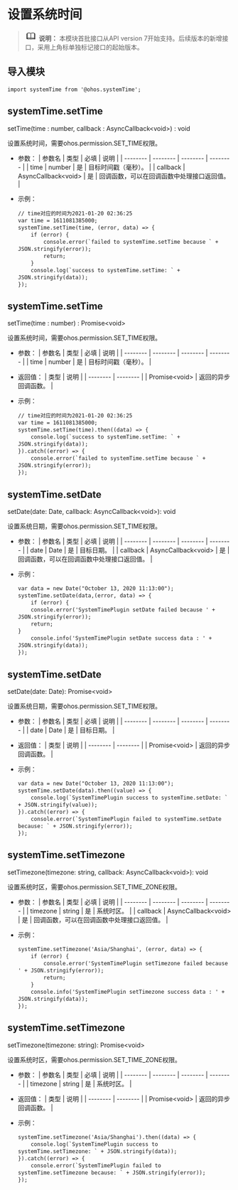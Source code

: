 # 设置系统时间

> ![icon-note.gif](public_sys-resources/icon-note.gif) **说明：**
> 本模块首批接口从API version 7开始支持。后续版本的新增接口，采用上角标单独标记接口的起始版本。


## 导入模块

```
import systemTime from '@ohos.systemTime';
```


## systemTime.setTime

setTime(time : number, callback : AsyncCallback&lt;void&gt;) : void

设置系统时间，需要ohos.permission.SET_TIME权限。

- 参数：
  | 参数名 | 类型 | 必填 | 说明 |
  | -------- | -------- | -------- | -------- |
  | time | number | 是 | 目标时间戳（毫秒）。 |
  | callback | AsyncCallback&lt;void&gt; | 是 | 回调函数，可以在回调函数中处理接口返回值。 |

- 示例：
  ```
  // time对应的时间为2021-01-20 02:36:25
  var time = 1611081385000;
  systemTime.setTime(time, (error, data) => {
      if (error) {
          console.error(`failed to systemTime.setTime because ` + JSON.stringify(error));
          return;
      }
      console.log(`success to systemTime.setTime: ` + JSON.stringify(data));
  });
  ```


## systemTime.setTime

setTime(time : number) : Promise&lt;void&gt;

设置系统时间，需要ohos.permission.SET_TIME权限。

- 参数：
  | 参数名 | 类型 | 必填 | 说明 |
  | -------- | -------- | -------- | -------- |
  | time | number | 是 | 目标时间戳（毫秒）。 |

- 返回值：
  | 类型 | 说明 |
  | -------- | -------- |
  | Promise&lt;void&gt; | 返回的异步回调函数。 |

- 示例：
  ```
  // time对应的时间为2021-01-20 02:36:25
  var time = 1611081385000;
  systemTime.setTime(time).then((data) => {
      console.log(`success to systemTime.setTime: ` + JSON.stringify(data));
  }).catch((error) => {
      console.error(`failed to systemTime.setTime because ` + JSON.stringify(error));
  });
  ```


## systemTime.setDate

setDate(date: Date, callback: AsyncCallback&lt;void&gt;): void

设置系统日期，需要ohos.permission.SET_TIME权限。

- 参数：
  | 参数名 | 类型 | 必填 | 说明 |
  | -------- | -------- | -------- | -------- |
  | date | Date | 是 | 目标日期。 |
  | callback | AsyncCallback&lt;void&gt; | 是 | 回调函数，可以在回调函数中处理接口返回值。 |

- 示例：
  ```
  var data = new Date("October 13, 2020 11:13:00");
  systemTime.setDate(data,(error, data) => {       
      if (error) {            
      console.error('SystemTimePlugin setDate failed because ' + JSON.stringify(error));           
      return;       
  }        
      console.info('SystemTimePlugin setDate success data : ' + JSON.stringify(data));    
  });
  ```


## systemTime.setDate

setDate(date: Date): Promise&lt;void&gt;

设置系统日期，需要ohos.permission.SET_TIME权限。

- 参数：
  | 参数名 | 类型 | 必填 | 说明 |
  | -------- | -------- | -------- | -------- |
  | date | Date | 是 | 目标日期。 |

- 返回值：
  | 类型 | 说明 |
  | -------- | -------- |
  | Promise&lt;void&gt; | 返回的异步回调函数。 |

- 示例：
  ```
  var data = new Date("October 13, 2020 11:13:00"); 
  systemTime.setDate(data).then((value) => {        
      console.log(`SystemTimePlugin success to systemTime.setDate: ` + JSON.stringify(value));    
  }).catch((error) => {        
      console.error(`SystemTimePlugin failed to systemTime.setDate because: ` + JSON.stringify(error));
  });
  ```


## systemTime.setTimezone

setTimezone(timezone: string, callback: AsyncCallback&lt;void&gt;): void

设置系统时区，需要ohos.permission.SET_TIME_ZONE权限。

- 参数：
  | 参数名 | 类型 | 必填 | 说明 |
  | -------- | -------- | -------- | -------- |
  | timezone | string | 是 | 系统时区。 |
  | callback | AsyncCallback&lt;void&gt; | 是 | 回调函数，可以在回调函数中处理接口返回值。 |

- 示例：
  ```
  systemTime.setTimezone('Asia/Shanghai', (error, data) => {       
      if (error) {          
          console.error('SystemTimePlugin setTimezone failed because ' + JSON.stringify(error));          
          return;       
      }       
      console.info('SystemTimePlugin setTimezone success data : ' + JSON.stringify(data)); 
  });
  ```


## systemTime.setTimezone

setTimezone(timezone: string): Promise&lt;void&gt;

设置系统时区，需要ohos.permission.SET_TIME_ZONE权限。

- 参数：
  | 参数名 | 类型 | 必填 | 说明 |
  | -------- | -------- | -------- | -------- |
  | timezone | string | 是 | 系统时区。 |

- 返回值：
  | 类型 | 说明 |
  | -------- | -------- |
  | Promise&lt;void&gt; | 返回的异步回调函数。 |

- 示例：
  ```
  systemTime.setTimezone('Asia/Shanghai').then((data) => {        
      console.log(`SystemTimePlugin success to systemTime.setTimezone: ` + JSON.stringify(data));     
  }).catch((error) => {        
      console.error(`SystemTimePlugin failed to systemTime.setTimezone because: ` + JSON.stringify(error));    
  });
  ```
